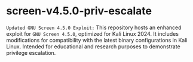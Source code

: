 # screen-v4.5.0-priv-escalate
`Updated GNU Screen 4.5.0 Exploit:` This repository hosts an enhanced exploit for `GNU Screen 4.5.0`, optimized for Kali Linux 2024. It includes modifications for compatibility with the latest binary configurations in Kali Linux. Intended for educational and research purposes to demonstrate privilege escalation.
